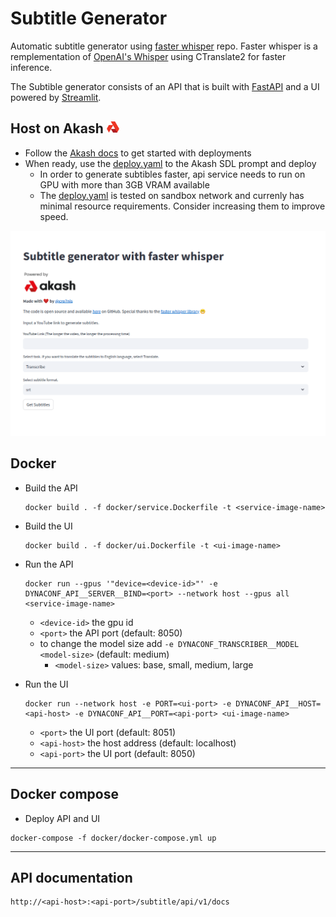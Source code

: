 # Subtitle Generator

Automatic subtitle generator using [faster whisper](https://github.com/SYSTRAN/faster-whisper) repo. Faster whisper is a remplementation of  [OpenAI's Whisper](https://github.com/openai/whispermodel) using CTranslate2 for faster inference.

The Subtible generator consists of an API that is built with [FastAPI](https://fastapi.tiangolo.com/) and a UI powered by [Streamlit](https://streamlit.io/).

## Host on Akash <img src="./assets/akash-logo.png" alt="drawing" width=20 height=20/> 

- Follow the [Akash docs](https://akash.network/docs/deployments/cloudmos-deploy/) to get started with deployments
- When ready, use the [deploy.yaml](deploy.yaml) to the Akash SDL prompt and deploy
  - In order to generate subtibles faster, api service needs to run on GPU with more than 3GB VRAM available
  - The [deploy.yaml](deploy.yaml) is tested on sandbox network and currenly has minimal resource requirements. Consider increasing them to improve speed.

<img src="./assets/ui.png" alt="drawing" width=600/>

## Docker

- Build the API

   ```
   docker build . -f docker/service.Dockerfile -t <service-image-name>
   ```

- Build the UI

   ```
   docker build . -f docker/ui.Dockerfile -t <ui-image-name>
   ```

- Run the API

   ```
   docker run --gpus '"device=<device-id>"' -e DYNACONF_API__SERVER__BIND=<port> --network host --gpus all <service-image-name>
   
   ```
  
  - `<device-id>` the gpu id
  - `<port>` the API port (default: 8050)
  - to change the model size add `-e DYNACONF_TRANSCRIBER__MODEL <model-size>` (default: medium)
    - `<model-size>` values: base, small, medium, large


- Run the UI

   ```
   docker run --network host -e PORT=<ui-port> -e DYNACONF_API__HOST=<api-host> -e DYNACONF_API__PORT=<api-port> <ui-image-name>
   ```

  -   `<port>` the UI port (default: 8051)
  -   `<api-host>` the host address (default: localhost)
  -   `<api-port>` the UI port  (default: 8050)


<hr>

## Docker compose

- Deploy API and UI

```
docker-compose -f docker/docker-compose.yml up 
```


<hr>

## API documentation

```    
http://<api-host>:<api-port>/subtitle/api/v1/docs
```